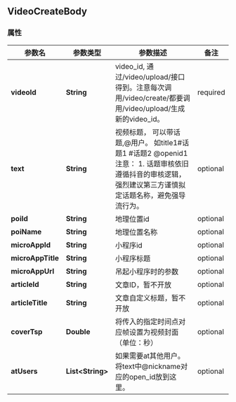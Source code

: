 <a name="VideoCreateBody"></a>
## VideoCreateBody
### 属性
参数名 | 参数类型 | 参数描述 | 备注
------------ | ------------- | ------------- | -------------
**videoId** | **String** | video_id, 通过/video/upload/接口得到。注意每次调用/video/create/都要调用/video/upload/生成新的video_id。 |  required 
**text** | **String** | 视频标题， 可以带话题,@用户。 如title1#话题1 #话题2 @openid1  注意：   1. 话题审核依旧遵循抖音的审核逻辑，强烈建议第三方谨慎拟定话题名称，避免强导流行为。  |  optional
**poiId** | **String** | 地理位置id |  optional
**poiName** | **String** | 地理位置名称 |  optional
**microAppId** | **String** | 小程序id |  optional
**microAppTitle** | **String** | 小程序标题 |  optional
**microAppUrl** | **String** | 吊起小程序时的参数 |  optional
**articleId** | **String** | 文章ID，暂不开放 |  optional
**articleTitle** | **String** | 文章自定义标题，暂不开放 |  optional
**coverTsp** | **Double** | 将传入的指定时间点对应帧设置为视频封面（单位：秒） |  optional
**atUsers** | **List&lt;String&gt;** | 如果需要at其他用户。将text中@nickname对应的open_id放到这里。 |  optional












